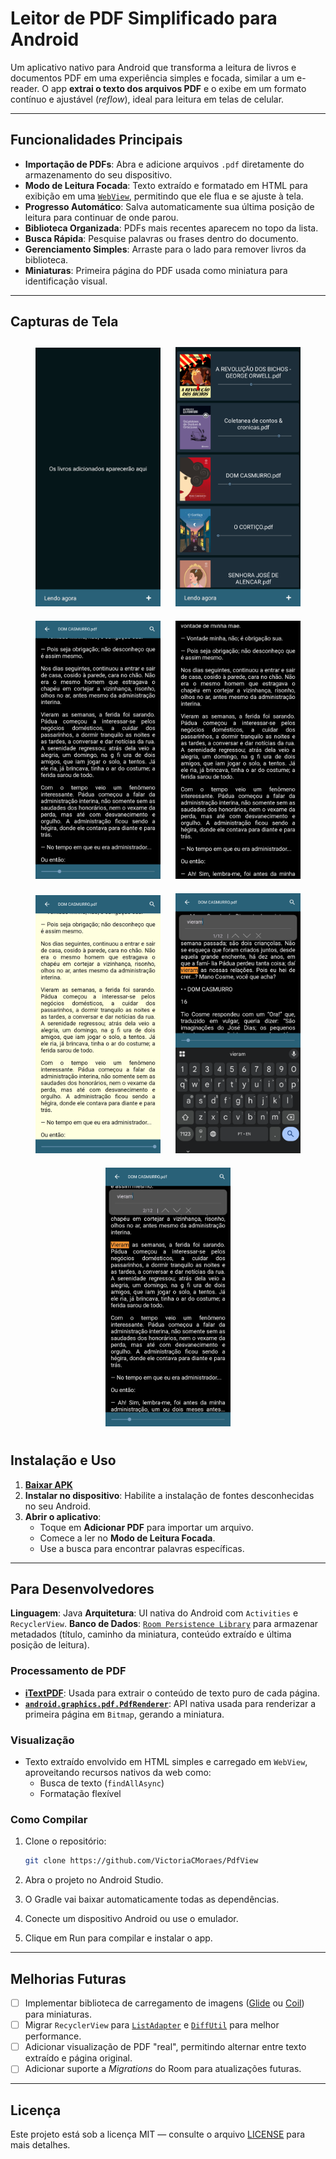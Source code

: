 # Leitor de PDF Simplificado para Android

Um aplicativo nativo para Android que transforma a leitura de livros e documentos PDF em uma experiência simples e focada, similar a um e-reader.
O app **extrai o texto dos arquivos PDF** e o exibe em um formato contínuo e ajustável (*reflow*), ideal para leitura em telas de celular.

---

## Funcionalidades Principais

- **Importação de PDFs**: Abra e adicione arquivos `.pdf` diretamente do armazenamento do seu dispositivo.
- **Modo de Leitura Focada**: Texto extraído e formatado em HTML para exibição em uma [`WebView`](https://developer.android.com/reference/android/webkit/WebView), permitindo que ele flua e se ajuste à tela.
- **Progresso Automático**: Salva automaticamente sua última posição de leitura para continuar de onde parou.
- **Biblioteca Organizada**: PDFs mais recentes aparecem no topo da lista.
- **Busca Rápida**: Pesquise palavras ou frases dentro do documento.
- **Gerenciamento Simples**: Arraste para o lado para remover livros da biblioteca.
- **Miniaturas**: Primeira página do PDF usada como miniatura para identificação visual.

---

## Capturas de Tela
<p align="center">
  <img src="Screenshots/Screenshot_20250814-212217.png" width="200"  style="margin: 10px;">
  <img src="Screenshots/Screenshot_20250814-213032.png" width="200"  style="margin: 10px;">
  <img src="Screenshots/Screenshot_20250814-212916.png" width="200"  style="margin: 10px;">
  <img src="Screenshots/Screenshot_20250814-212921.png" width="200"  style="margin: 10px;">
  <img src="Screenshots/Screenshot_20250814-212936.png" width="200"  style="margin: 10px;">
  <img src="Screenshots/Screenshot_20250814-213000.png" width="200"  style="margin: 10px;">
  <img src="Screenshots/Screenshot_20250814-213007.png" width="200"  style="margin: 10px;">
</p>

## Instalação e Uso

1. **[Baixar APK](https://drive.google.com/uc?export=download&id=1-Q1y0xj5haSjg9fwsWi-4oNopuPrweU8)**
2. **Instalar no dispositivo**: Habilite a instalação de fontes desconhecidas no seu Android.
3. **Abrir o aplicativo**:
   - Toque em **Adicionar PDF** para importar um arquivo.
   - Comece a ler no **Modo de Leitura Focada**.
   - Use a busca para encontrar palavras específicas.

---

## Para Desenvolvedores

**Linguagem**: Java
**Arquitetura**: UI nativa do Android com `Activities` e `RecyclerView`.
**Banco de Dados**: [`Room Persistence Library`](https://developer.android.com/training/data-storage/room) para armazenar metadados (título, caminho da miniatura, conteúdo extraído e última posição de leitura).

### Processamento de PDF

- [**iTextPDF**](https://itextpdf.com/): Usada para extrair o conteúdo de texto puro de cada página.
- **[`android.graphics.pdf.PdfRenderer`](https://developer.android.com/reference/android/graphics/pdf/PdfRenderer)**: API nativa usada para renderizar a primeira página em `Bitmap`, gerando a miniatura.

### Visualização

- Texto extraído envolvido em HTML simples e carregado em `WebView`, aproveitando recursos nativos da web como:
  - Busca de texto (`findAllAsync`)
  - Formatação flexível
 
### Como Compilar

1. Clone o repositório:
   ```bash
   git clone https://github.com/VictoriaCMoraes/PdfView
   
2. Abra o projeto no Android Studio.

3. O Gradle vai baixar automaticamente todas as dependências.

4. Conecte um dispositivo Android ou use o emulador.

5. Clique em Run para compilar e instalar o app.

---

## Melhorias Futuras

- [ ] Implementar biblioteca de carregamento de imagens ([Glide](https://github.com/bumptech/glide) ou [Coil](https://coil-kt.github.io/coil/)) para miniaturas.
- [ ] Migrar `RecyclerView` para [`ListAdapter`](https://developer.android.com/reference/androidx/recyclerview/widget/ListAdapter) e [`DiffUtil`](https://developer.android.com/reference/androidx/recyclerview/widget/DiffUtil) para melhor performance.
- [ ] Adicionar visualização de PDF "real", permitindo alternar entre texto extraído e página original.
- [ ] Adicionar suporte a *Migrations* do Room para atualizações futuras.

---

## Licença

Este projeto está sob a licença MIT — consulte o arquivo [LICENSE](LICENSE) para mais detalhes.
